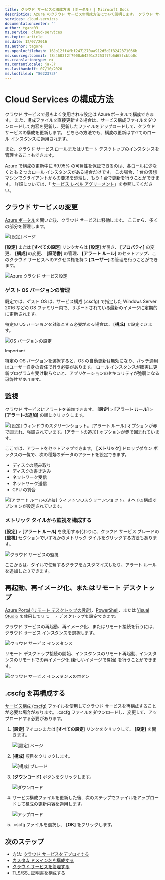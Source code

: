 ```yaml
---
title: クラウド サービスの構成方法 (ポータル) | Microsoft Docs
description: Azure のクラウド サービスの構成方法について説明します。 クラウド サービスの構成の更新方法と、ロール インスタンスへのリモート アクセスの構成方法を紹介します。 これらの例では、Azure ポータルを使用します。
services: cloud-services
documentationcenter: ''
author: tgore03
ms.service: cloud-services
ms.topic: article
ms.date: 12/07/2016
ms.author: tagore
ms.openlocfilehash: 169b12ff4fbf2471270aa912d5d1f8242371036b
ms.sourcegitcommit: f844603f2f7900a64291c2253f79b6d65fcbbb0c
ms.translationtype: HT
ms.contentlocale: ja-JP
ms.lasthandoff: 07/10/2020
ms.locfileid: "86223739"
---
```

# <a name="how-to-configure-cloud-services"></a>Cloud Services の構成方法

クラウド サービスで最もよく使用される設定は Azure ポータルで構成できます。 また、構成ファイルを直接更新する場合は、サービス構成ファイルをダウンロードして内容を更新し、更新したファイルをアップロードして、クラウド サービスの構成を更新します。 どちらの方法でも、構成の更新はすべてのロール インスタンスに適用されます。

また、クラウド サービス ロールまたはリモート デスクトップのインスタンスを管理することもできます。

Azure で構成の更新中に 99.95% の可用性を保証できるのは、各ロールに少なくとも 2 つのロール インスタンスがある場合だけです。 この場合、1 台の仮想マシンでクライアントからの要求を処理し、もう 1 台で更新を行うことができます。 詳細については、「 [サービス レベル アグリーメント](https://azure.microsoft.com/support/legal/sla/)」を参照してください。

## <a name="change-a-cloud-service"></a>クラウド サービスの変更

[Azure ポータル](https://portal.azure.com/)を開いた後、クラウド サービスに移動します。 ここから、多くの部分を管理します。

![[設定] ページ](./media/cloud-services-how-to-configure-portal/cloud-service.png)

**[設定]** または **[すべての設定]** リンクからは **[設定]** が開き、 **[プロパティ]** の変更、 **[構成]** の変更、 **[証明書]** の管理、 **[アラート ルール]** のセットアップ、このクラウド サービスへのアクセス権を持つ **[ユーザー]** の管理を行うことができます。

![Azure クラウド サービス設定](./media/cloud-services-how-to-configure-portal/cs-settings-blade.png)

### <a name="manage-guest-os-version"></a>ゲスト OS バージョンの管理

既定では、ゲスト OS は、サービス構成 (.cscfg) で指定した Windows Server 2016 などの OS ファミリー内で、サポートされている最新のイメージに定期的に更新されます。

特定の OS バージョンを対象とする必要がある場合は、 **[構成]** で設定できます。

![OS バージョンの設定](./media/cloud-services-how-to-configure-portal/cs-settings-config-guestosversion.png)

>[!IMPORTANT]
> 特定の OS バージョンを選択すると、OS の自動更新は無効になり、パッチ適用はユーザー自身の責任で行う必要があります。 ロール インスタンスが確実に更新プログラムを受け取らないと、アプリケーションのセキュリティが脆弱になる可能性があります。

## <a name="monitoring"></a>監視

クラウド サービスにアラートを追加できます。 **[設定]**  >  **[アラート ルール]**  >  **[アラートの追加]** の順にクリックします。

![[設定] ウィンドウのスクリーンショット。[アラート ルール] オプションが赤で囲まれ、強調されています。[アラートの追加] オプションが赤で囲まれています。](./media/cloud-services-how-to-configure-portal/cs-alerts.png)

ここでは、アラートをセットアップできます。 **[メトリック]** ドロップダウン ボックスの一覧で、次の種類のデータのアラートを設定できます。

* ディスクの読み取り
* ディスクの書き込み
* ネットワーク受信
* ネットワーク送信
* CPU の割合

![[アラート ルールの追加] ウィンドウのスクリーンショット。すべての構成オプションが設定されています。](./media/cloud-services-how-to-configure-portal/cs-alert-item.png)

### <a name="configure-monitoring-from-a-metric-tile"></a>メトリック タイルから監視を構成する

**[設定]**  >  **[アラート ルール]** を使用する代わりに、クラウド サービス ブレードの **[監視]** セクションでいずれかのメトリック タイルをクリックする方法もあります。

![クラウド サービスの監視](./media/cloud-services-how-to-configure-portal/cs-monitoring.png)

ここからは、タイルで使用するグラフをカスタマイズしたり、アラート ルールを追加したりできます。

## <a name="reboot-reimage-or-remote-desktop"></a>再起動、再イメージ化、またはリモート デスクトップ

[Azure Portal (リモート デスクトップの設定)](cloud-services-role-enable-remote-desktop-new-portal.md)、[PowerShell](cloud-services-role-enable-remote-desktop-powershell.md)、または [Visual Studio](cloud-services-role-enable-remote-desktop-visual-studio.md) を使用してリモート デスクトップを設定できます。

クラウド サービスの再起動、再イメージ化、またはリモート接続を行うには、クラウド サービス インスタンスを選択します。

![クラウド サービス インスタンス](./media/cloud-services-how-to-configure-portal/cs-instance.png)

リモート デスクトップ接続の開始、インスタンスのリモート再起動、インスタンスのリモートでの再イメージ化 (新しいイメージで開始) を行うことができます。

![クラウド サービス インスタンスのボタン](./media/cloud-services-how-to-configure-portal/cs-instance-buttons.png)

## <a name="reconfigure-your-cscfg"></a>.cscfg を再構成する

[サービス構成 (cscfg)](cloud-services-model-and-package.md#cscfg) ファイルを使用してクラウド サービスを再構成することが必要な場合があります。 .cscfg ファイルをダウンロードし、変更して、アップロードする必要があります。

1. **[設定]** アイコンまたは **[すべての設定]** リンクをクリックして、 **[設定]** を開きます。

    ![[設定] ページ](./media/cloud-services-how-to-configure-portal/cloud-service.png)
2. **[構成]** 項目をクリックします。

    ![[構成] ブレード](./media/cloud-services-how-to-configure-portal/cs-settings-config.png)
3. **[ダウンロード]** ボタンをクリックします。

    ![ダウンロード](./media/cloud-services-how-to-configure-portal/cs-settings-config-panel-download.png)
4. サービス構成ファイルを更新した後、次のステップでファイルをアップロードして構成の更新内容を適用します。

    ![アップロード](./media/cloud-services-how-to-configure-portal/cs-settings-config-panel-upload.png)
5. .cscfg ファイルを選択し、 **[OK]** をクリックします。

## <a name="next-steps"></a>次のステップ

* 方法: [クラウド サービスをデプロイする](cloud-services-how-to-create-deploy-portal.md)
* [カスタム ドメイン名を構成する](cloud-services-custom-domain-name-portal.md)
* [クラウド サービスを管理する](cloud-services-how-to-manage-portal.md)
* [TLS/SSL 証明書](cloud-services-configure-ssl-certificate-portal.md)を構成する



